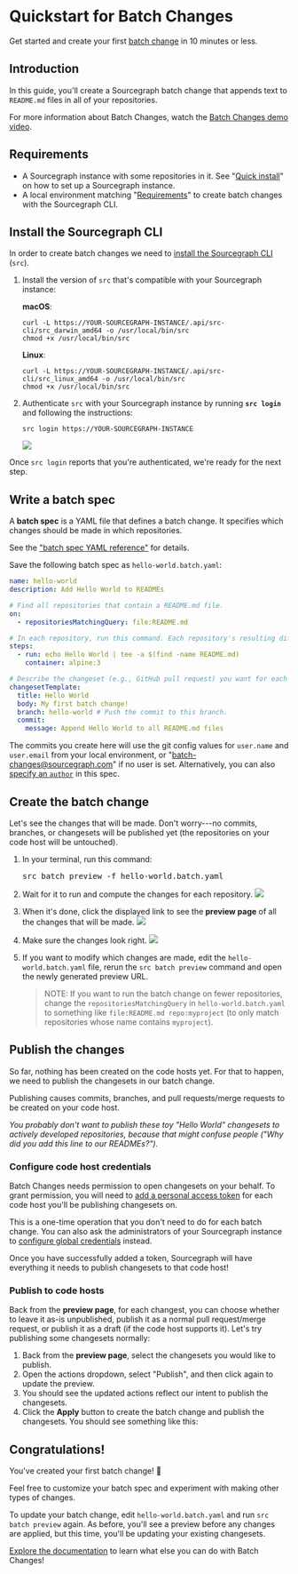# Quickstart for Batch Changes

Get started and create your first [batch change](index.md) in 10 minutes or less.

## Introduction

In this guide, you'll create a Sourcegraph batch change that appends text to `README.md` files in all of your repositories.

For more information about Batch Changes, watch the [Batch Changes demo video](https://www.youtube.com/watch?v=EfKwKFzOs3E).

## Requirements

- A Sourcegraph instance with some repositories in it. See "[Quick install](../index.md#quick-install)" on how to set up a Sourcegraph instance.
- A local environment matching "[Requirements](./references/requirements.md)" to create batch changes with the Sourcegraph CLI.

## Install the Sourcegraph CLI

In order to create batch changes we need to [install the Sourcegraph CLI](../cli/index.md) (`src`).

1. Install the version of `src` that's compatible with your Sourcegraph instance:

    **macOS**:
    ```
    curl -L https://YOUR-SOURCEGRAPH-INSTANCE/.api/src-cli/src_darwin_amd64 -o /usr/local/bin/src
    chmod +x /usr/local/bin/src
    ```
    **Linux**:
    ```
    curl -L https://YOUR-SOURCEGRAPH-INSTANCE/.api/src-cli/src_linux_amd64 -o /usr/local/bin/src
    chmod +x /usr/local/bin/src
    ```
2. Authenticate `src` with your Sourcegraph instance by running **`src login`** and following the instructions:

    ```
    src login https://YOUR-SOURCEGRAPH-INSTANCE
    ```
    <img src="https://sourcegraphstatic.com/docs/images/batch_changes/src_login_success.png" class="screenshot">


Once `src login` reports that you're authenticated, we're ready for the next step.

## Write a batch spec

A **batch spec** is a YAML file that defines a batch change. It specifies which changes should be made in which repositories.

See the ["batch spec YAML reference"](references/batch_spec_yaml_reference.md) for details.

Save the following batch spec as `hello-world.batch.yaml`:

```yaml
name: hello-world
description: Add Hello World to READMEs

# Find all repositories that contain a README.md file.
on:
  - repositoriesMatchingQuery: file:README.md

# In each repository, run this command. Each repository's resulting diff is captured.
steps:
  - run: echo Hello World | tee -a $(find -name README.md)
    container: alpine:3

# Describe the changeset (e.g., GitHub pull request) you want for each repository.
changesetTemplate:
  title: Hello World
  body: My first batch change!
  branch: hello-world # Push the commit to this branch.
  commit:
    message: Append Hello World to all README.md files
```

The commits you create here will use the git config values for `user.name` and `user.email` from your local environment, or "batch-changes@sourcegraph.com" if no user is set. Alternatively, you can also [specify an `author`](./references/batch_spec_yaml_reference.md#changesettemplate-commit-author) in this spec.

## Create the batch change

Let's see the changes that will be made. Don't worry---no commits, branches, or changesets will be published yet (the repositories on your code host will be untouched).

1. In your terminal, run this command:

    <pre>src batch preview -f hello-world.batch.yaml</pre>
    <!-- TODO: Update pictures -->
1. Wait for it to run and compute the changes for each repository.
    <img src="https://sourcegraphstatic.com/docs/images/batch_changes/src_batch_preview_waiting.png" class="screenshot">
1. When it's done, click the displayed link to see the **preview page** of all the changes that will be made.
    <img src="https://sourcegraphstatic.com/docs/images/batch_changes/src_batch_preview_link.png" class="screenshot">
1. Make sure the changes look right.
    <img src="https://sourcegraphstatic.com/docs/images/batch_changes/browser_batch_preview.png" class="screenshot">
1. If you want to modify which changes are made, edit the `hello-world.batch.yaml` file, rerun the `src batch preview` command and open the newly generated preview URL.

    >NOTE: If you want to run the batch change on fewer repositories, change the `repositoriesMatchingQuery` in `hello-world.batch.yaml` to something like `file:README.md repo:myproject` (to only match repositories whose name contains `myproject`).

## Publish the changes

So far, nothing has been created on the code hosts yet. For that to happen, we need to publish the changesets in our batch change.

Publishing causes commits, branches, and pull requests/merge requests to be created on your code host.

_You probably don't want to publish these toy "Hello World" changesets to actively developed repositories, because that might confuse people ("Why did you add this line to our READMEs?")._

### Configure code host credentials

Batch Changes needs permission to open changesets on your behalf. To grant permission, you will need to [add a personal access token](how-tos/configuring_credentials.md#adding-a-token) for each code host you'll be publishing changesets on.

This is a one-time operation that you don't need to do for each batch change. You can also ask the administrators of your Sourcegraph instance to [configure global credentials](how-tos/configuring_credentials.md#global-service-account-tokens) instead.

Once you have successfully added a token, Sourcegraph will have everything it needs to publish changesets to that code host!

### Publish to code hosts

Back from the **preview page**, for each changest, you can choose whether to leave it as-is unpublished, publish it as a normal pull request/merge request, or publish it as a draft (if the code host supports it). Let's try publishing some changesets normally:

<!-- TODO: Add pictures -->
1. Back from the **preview page**, select the changesets you would like to publish.
1. Open the actions dropdown, select "Publish", and then click again to update the preview.
1. You should see the updated actions reflect our intent to publish the changesets.
1. Click the **Apply** button to create the batch change and publish the changesets. You should see something like this:

## Congratulations!

You've created your first batch change! 🎉

Feel free to customize your batch spec and experiment with making other types of changes.

To update your batch change, edit `hello-world.batch.yaml` and run `src batch preview` again. As before, you'll see a preview before any changes are applied, but this time, you'll be updating your existing changesets.

[Explore the documentation](index.md) to learn what else you can do with Batch Changes!
